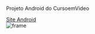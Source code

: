Projeto Android do CursoemVideo 

<a href="https://gui-o-nog.github.io/projeto-android/">Site Android</a>
<br>
![frame](https://github.com/user-attachments/assets/61773156-cd01-4500-8104-79e5792ada68)
